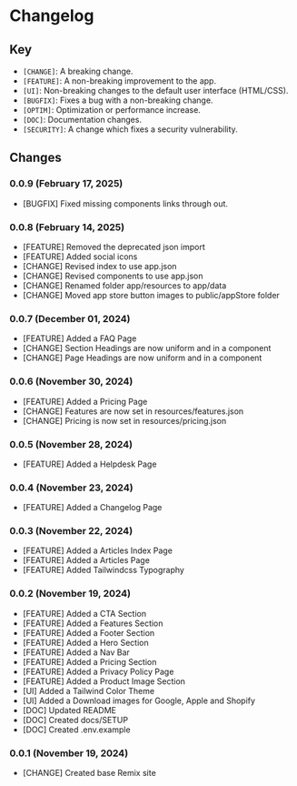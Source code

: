 # Changelog

## Key

* `[CHANGE]`: A breaking change. 
* `[FEATURE]`: A non-breaking improvement to the app. 
* `[UI]`: Non-breaking changes to the default user interface (HTML/CSS).
* `[BUGFIX]`: Fixes a bug with a non-breaking change.
* `[OPTIM]`: Optimization or performance increase.
* `[DOC]`: Documentation changes.
* `[SECURITY]`: A change which fixes a security vulnerability.


## Changes

### 0.0.9 (February 17, 2025)

* [BUGFIX] Fixed missing components links through out. 


### 0.0.8 (February 14, 2025)

* [FEATURE] Removed the deprecated json import
* [FEATURE] Added social icons
* [CHANGE] Revised index to use app.json
* [CHANGE] Revised components to use app.json
* [CHANGE] Renamed folder app/resources to app/data
* [CHANGE] Moved app store button images to public/appStore folder

### 0.0.7 (December 01, 2024)

* [FEATURE] Added a FAQ Page
* [CHANGE] Section Headings are now uniform and in a component
* [CHANGE] Page Headings are now uniform and in a component

### 0.0.6 (November 30, 2024)

* [FEATURE] Added a Pricing Page
* [CHANGE] Features are now set in resources/features.json
* [CHANGE] Pricing is now set in resources/pricing.json

### 0.0.5 (November 28, 2024)

* [FEATURE] Added a Helpdesk Page

### 0.0.4 (November 23, 2024)

* [FEATURE] Added a Changelog Page

### 0.0.3 (November 22, 2024)

* [FEATURE] Added a Articles Index Page
* [FEATURE] Added a Articles Page
* [FEATURE] Added Tailwindcss Typography

### 0.0.2 (November 19, 2024)

* [FEATURE] Added a CTA Section
* [FEATURE] Added a Features Section
* [FEATURE] Added a Footer Section
* [FEATURE] Added a Hero Section
* [FEATURE] Added a Nav Bar
* [FEATURE] Added a Pricing Section
* [FEATURE] Added a Privacy Policy Page
* [FEATURE] Added a Product Image Section
* [UI] Added a Tailwind Color Theme
* [UI] Added a Download images for Google, Apple and Shopify
* [DOC] Updated README
* [DOC] Created docs/SETUP
* [DOC] Created .env.example

### 0.0.1 (November 19, 2024)

* [CHANGE] Created base Remix site